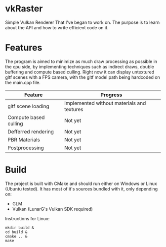 # vkRaster

Simple Vulkan Renderer That I've began to work on. The purpose is to learn about the API and how to write efficient code on it.

# Features

The program is aimed to minimize as much draw processing as possible in the cpu side, by implementing techniques such as indirect draws, double buffering and compute based culling.
Right now it can display untextured gltf scenes with a FPS camera, with the gltf model path being hardcoded on the main.cpp file.

| Feature | Progress |
| - | - |
| gltf scene loading | Implemented without materials and textures |
| Compute based culling | Not yet |
| Defferred rendering | Not yet |
| PBR Materials | Not yet |
| Postprocessing | Not yet |

# Build

The project is built with CMake and should run either on Windows or Linux (Ubuntu tested).
It has most of it's sources bundled with it, only depending on:
- GLM
- Vulkan (LunarG's Vulkan SDK required)

Instructions for Linux:

```
mkdir build &
cd build &
cmake .. &
make
```